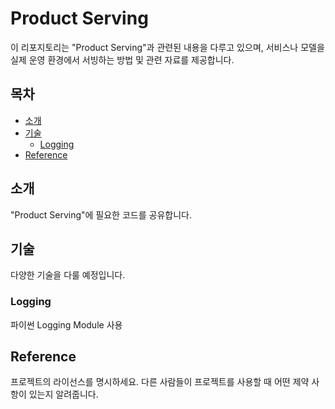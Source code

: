 # Product Serving

이 리포지토리는 "Product Serving"과 관련된 내용을 다루고 있으며, 서비스나 모델을 실제 운영 환경에서 서빙하는 방법 및 관련 자료를 제공합니다.

## 목차

- [소개](#소개)
- [기술](#기술)
  - [Logging](#Logging)
- [Reference](#Reference)

## 소개

"Product Serving"에 필요한 코드를 공유합니다.

## 기술

다양한 기술을 다룰 예정입니다.

### Logging

파이썬 Logging Module 사용

## Reference

프로젝트의 라이선스를 명시하세요. 다른 사람들이 프로젝트를 사용할 때 어떤 제약 사항이 있는지 알려줍니다.
